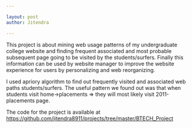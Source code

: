 ```yaml
---

layout: post
author: Jitendra

---
```


This project is about mining web usage patterns of my undergraduate college website and finding frequent associated and most probable
subsequent page going to be visited by the students/surfers. Finally this information can be used by website manager to improve the
website experience for users by personalizing and web reorganizing.

I used apriory algorithm to find out frequently visited and associated web paths students/surfers. The useful pattern we found out was
that when students visit home->placements => they will most likely visit 2011-placements page.

The code for the project is available at https://github.com/jitendra8911/projects/tree/master/BTECH_Project